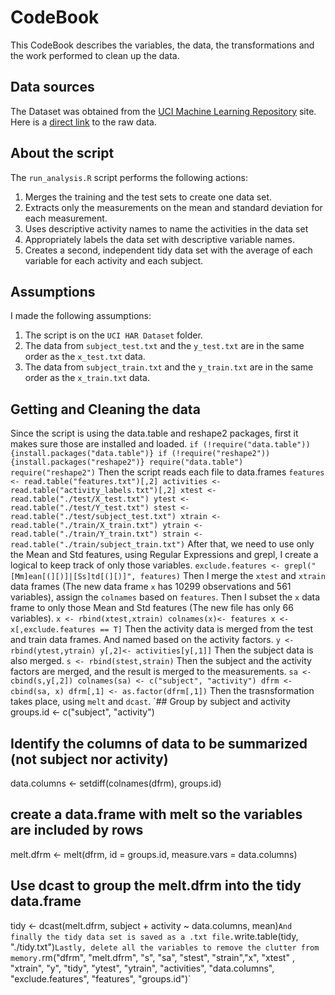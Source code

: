 # CodeBook
This CodeBook describes the variables, the data, the transformations and the work performed to clean up the data.

## Data sources
The Dataset was obtained from the [UCI Machine Learning Repository](http://archive.ics.uci.edu/ml/datasets/Human+Activity+Recognition+Using+Smartphones) site.
Here is a [direct link](https://d396qusza40orc.cloudfront.net/getdata%2Fprojectfiles%2FUCI%20HAR%20Dataset.zip) to the raw data.

## About the script
The `run_analysis.R` script performs the following actions:
1. Merges the training and the test sets to create one data set.
2. Extracts only the measurements on the mean and standard deviation for each measurement. 
3. Uses descriptive activity names to name the activities in the data set
4. Appropriately labels the data set with descriptive variable names. 
5. Creates a second, independent tidy data set with the average of each variable for each activity and each subject. 

## Assumptions
I made the following assumptions:
1. The script is on the `UCI HAR Dataset` folder.
2. The data from `subject_test.txt` and the `y_test.txt` are in the same order as the `x_test.txt` data.
3. The data from `subject_train.txt` and the `y_train.txt` are in the same order as the `x_train.txt` data.

## Getting and Cleaning the data
Since the script is using the data.table and reshape2 packages, first it makes sure those are installed and loaded. 
`if (!require("data.table")) {install.packages("data.table")}
if (!require("reshape2")) {install.packages("reshape2")}
require("data.table")
require("reshape2")`
Then the script reads each file to data.frames
`features <- read.table("features.txt")[,2]
activities <- read.table("activity_labels.txt")[,2]
xtest <- read.table("./test/X_test.txt")
ytest <- read.table("./test/Y_test.txt")
stest <- read.table("./test/subject_test.txt")
xtrain <- read.table("./train/X_train.txt")
ytrain <- read.table("./train/Y_train.txt")
strain <- read.table("./train/subject_train.txt")`
After that, we need to use only the Mean and Std features, using Regular Expressions and grepl, I create a logical to keep track of only those variables.
`exclude.features <- grepl("[Mm]ean[(][)]|[Ss]td[(][)]", features)`
Then I merge the `xtest` and `xtrain` data frames (The new data frame `x` has 10299 observations and 561 variables), assign the `colnames` based on `features`. Then I subset the `x` data frame to only those Mean and Std features (The new file has only 66 variables).
`x <- rbind(xtest,xtrain)
colnames(x)<- features
x <- x[,exclude.features == T]`
Then the activity data is merged from the test and train data frames. And named based on the activity factors.
`y <- rbind(ytest,ytrain)
y[,2]<- activities[y[,1]]`
Then the subject data is also merged.
`s <- rbind(stest,strain)`
Then the subject and the activity factors are merged, and the result is merged to the measurements.
`sa <- cbind(s,y[,2])
colnames(sa) <- c("subject", "activity")
dfrm <- cbind(sa, x)
dfrm[,1] <- as.factor(dfrm[,1])`
Then the trasnsformation takes place, using `melt` and `dcast`.
`## Group by subject and activity
groups.id <- c("subject", "activity")
## Identify the columns of data to be summarized (not subject nor activity)
data.columns <- setdiff(colnames(dfrm), groups.id)
## create a data.frame with melt so the variables are included by rows
melt.dfrm <- melt(dfrm, id = groups.id, measure.vars = data.columns)
## Use dcast to group the melt.dfrm into the tidy data.frame
tidy <- dcast(melt.dfrm, subject + activity ~ data.columns, mean)`
And finally the tidy data set is saved as a .txt file.
`write.table(tidy, "./tidy.txt")`
Lastly, delete all the variables to remove the clutter from memory.
`rm("dfrm", "melt.dfrm", "s", "sa", "stest", "strain","x", "xtest" , "xtrain", "y", "tidy",
    "ytest", "ytrain", "activities", "data.columns", "exclude.features", "features", "groups.id")`

